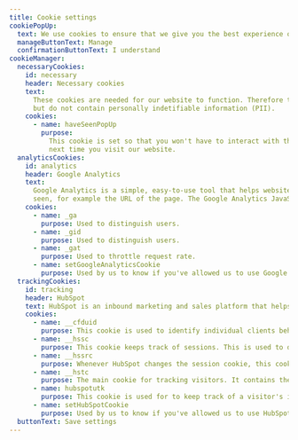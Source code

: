 ```yaml
---
title: Cookie settings
cookiePopUp:
  text: We use cookies to ensure that we give you the best experience on our website. If you continue without changing your settings, we'll assume that you are happy to receive all cookies on the Oslo Market Solutions website. However, you can change your settings at any time.
  manageButtonText: Manage
  confirmationButtonText: I understand
cookieManager:
  necessaryCookies:
    id: necessary
    header: Necessary cookies
    text:
      These cookies are needed for our website to function. Therefore they are always on,
      but do not contain personally indetifiable information (PII).
    cookies:
      - name: haveSeenPopUp
        purpose:
          This cookie is set so that you won't have to interact with the cookie pop-up
          next time you visit our website.
  analyticsCookies:
    id: analytics
    header: Google Analytics
    text:
      Google Analytics is a simple, easy-to-use tool that helps website owners measure how users interact with website content. As a user navigates between web pages, Google Analytics provides website owners JavaScript tags (libraries) to record information about the page a user has
      seen, for example the URL of the page. The Google Analytics JavaScript libraries use HTTP Cookies to "remember" what a user has done on previous pages / interactions with the website.
    cookies:
      - name: _ga
        purpose: Used to distinguish users.
      - name: _gid
        purpose: Used to distinguish users.
      - name: _gat
        purpose: Used to throttle request rate.
      - name: setGoogleAnalyticsCookie
        purpose: Used by us to know if you've allowed us to use Google Analytics.
  trackingCookies:
    id: tracking
    header: HubSpot
    text: HubSpot is an inbound marketing and sales platform that helps companies attract visitors, convert leads, and close customers. HubSpot sets these cookies to work as intended.
    cookies:
      - name: __cfduid
        purpose: This cookie is used to identify individual clients behind a shared IP address, for example, if the visitor is in a coffee shop. It does not store any personally identifiable information.
      - name: __hssc
        purpose: This cookie keeps track of sessions. This is used to determine if we should increment the session number and timestamps in the __hstc cookie. It contains the domain, viewCount (increments each pageView in a session), and session start timestamp.
      - name: __hssrc
        purpose: Whenever HubSpot changes the session cookie, this cookie is also set. We set it to 1 and use it to determine if the visitor has restarted their browser. If this cookie does not exist when we manage cookies, we assume it is a new session.
      - name: __hstc
        purpose: The main cookie for tracking visitors. It contains the domain, utk (see below), initial timestamp (first visit), last timestamp (last visit), current timestamp (this visit), and session number (increments for each subsequent session).
      - name: hubspotutk
        purpose: This cookie is used for to keep track of a visitor's identity. This cookie is passed to HubSpot on form submission and used when de-duplicating contacts.
      - name: setHubSpotCookie
        purpose: Used by us to know if you've allowed us to use HubSpot cookies.
  buttonText: Save settings
---
```

